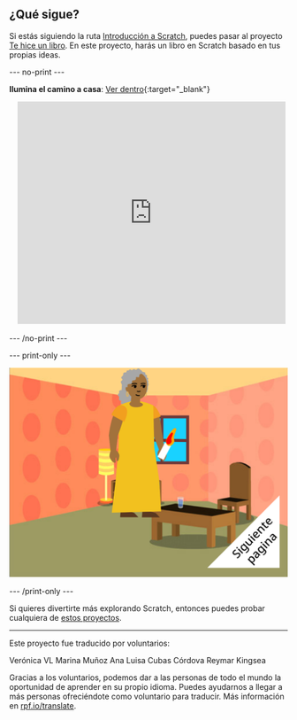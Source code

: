 ## ¿Qué sigue?

Si estás siguiendo la ruta [Introducción a Scratch](https://projects.raspberrypi.org/es-LA/pathway/scratch-intro), puedes pasar al proyecto [Te hice un libro](https://projects.raspberrypi.org/es-LA/projects/i-made-you-a-book). En este proyecto, harás un libro en Scratch basado en tus propias ideas.

--- no-print ---

**Ilumina el camino a casa**: [Ver dentro](https://scratch.mit.edu/projects/499860786/editor){:target="_blank"}
<div class="scratch-preview" style="margin-left: 15px;">
  <iframe allowtransparency="true" width="485" height="402" src="https://scratch.mit.edu/projects/embed/499860786/?autostart=false" frameborder="0"></iframe>
</div>

--- /no-print ---

--- print-only ---

![Un proyecto de 'Te hice un libro'.](images/book-cover.png)

--- /print-only ---

Si quieres divertirte más explorando Scratch, entonces puedes probar cualquiera de [estos proyectos](https://projects.raspberrypi.org/es-LA/projects?software%5B%5D=scratch&curriculum%5B%5D=%201).

***
Este proyecto fue traducido por voluntarios:

Verónica VL
Marina Muñoz
Ana Luisa Cubas Córdova
Reymar Kingsea


Gracias a los voluntarios, podemos dar a las personas de todo el mundo la oportunidad de aprender en su propio idioma. Puedes ayudarnos a llegar a más personas ofreciéndote como voluntario para traducir. Más información en [rpf.io/translate](https://rpf.io/translate).
